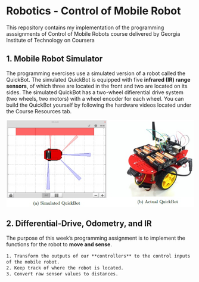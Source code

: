 # Robotics - Control of Mobile Robot
This repository contains my implementation of the programming asssignments of Control of Mobile Robots course delivered by Georgia Institute of Technology on Coursera

## 1. Mobile Robot Simulator
The programming exercises use a simulated version of a robot called the QuickBot. The simulated QuickBot is equipped with five **infrared (IR) range sensors**, of which three are located in the front and two are located on its sides. The simulated QuickBot has a two-wheel difierential drive system (two wheels, two motors) with a wheel encoder for each wheel. You can build the QuickBot yourself by following the hardware videos located under the Course Resources tab.

![quickbot](./images/quickbot.jpg)

## 2. Differential-Drive, Odometry, and IR
The purpose of this week’s programming assignment is to implement the functions for the robot to **move and sense**.

    1. Transform the outputs of our **controllers** to the control inputs of the mobile robot.
    2. Keep track of where the robot is located.
    3. Convert raw sensor values to distances.
